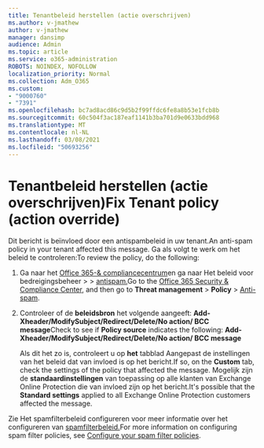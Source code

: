 ```yaml
---
title: Tenantbeleid herstellen (actie overschrijven)
ms.author: v-jmathew
author: v-jmathew
manager: dansimp
audience: Admin
ms.topic: article
ms.service: o365-administration
ROBOTS: NOINDEX, NOFOLLOW
localization_priority: Normal
ms.collection: Adm_O365
ms.custom:
- "9000760"
- "7391"
ms.openlocfilehash: bc7ad8acd86c9d5b2f99ffdc6fe8a8b53e1fcb8b
ms.sourcegitcommit: 60c504f3ac187eaf1141b3ba701d9e0633bdd968
ms.translationtype: MT
ms.contentlocale: nl-NL
ms.lasthandoff: 03/08/2021
ms.locfileid: "50693256"
---
```

# <a name="fix-tenant-policy-action-override"></a><span data-ttu-id="ad1ab-102">Tenantbeleid herstellen (actie overschrijven)</span><span class="sxs-lookup"><span data-stu-id="ad1ab-102">Fix Tenant policy (action override)</span></span>

<span data-ttu-id="ad1ab-103">Dit bericht is beïnvloed door een antispambeleid in uw tenant.</span><span class="sxs-lookup"><span data-stu-id="ad1ab-103">An anti-spam policy in your tenant affected this message.</span></span> <span data-ttu-id="ad1ab-104">Ga als volgt te werk om het beleid te controleren:</span><span class="sxs-lookup"><span data-stu-id="ad1ab-104">To review the policy, do the following:</span></span>

1. <span data-ttu-id="ad1ab-105">Ga naar het [Office 365-& compliancecentrum](https://go.microsoft.com/fwlink/p/?linkid=2077143)en ga naar Het beleid voor bedreigingsbeheer  >    >  [antispam.](https://go.microsoft.com/fwlink/?linkid=2101518)</span><span class="sxs-lookup"><span data-stu-id="ad1ab-105">Go to the [Office 365 Security & Compliance Center](https://go.microsoft.com/fwlink/p/?linkid=2077143), and then go to **Threat management** > **Policy** > [Anti-spam](https://go.microsoft.com/fwlink/?linkid=2101518).</span></span>
2. <span data-ttu-id="ad1ab-106">Controleer of de **beleidsbron** het volgende aangeeft:  **Add-Xheader/ModifySubject/Redirect/Delete/No action/ BCC message**</span><span class="sxs-lookup"><span data-stu-id="ad1ab-106">Check to see if **Policy source** indicates the following:  **Add-Xheader/ModifySubject/Redirect/Delete/No action/ BCC message**</span></span>

    <span data-ttu-id="ad1ab-107">Als dit het zo is, controleert u op **het** tabblad Aangepast de instellingen van het beleid dat van invloed is op het bericht.</span><span class="sxs-lookup"><span data-stu-id="ad1ab-107">If so, on the **Custom** tab, check the settings of the policy that affected the message.</span></span> <span data-ttu-id="ad1ab-108">Mogelijk zijn de **standaardinstellingen** van toepassing op alle klanten van Exchange Online Protection die van invloed zijn op het bericht.</span><span class="sxs-lookup"><span data-stu-id="ad1ab-108">It's possible that the **Standard settings** applied to all Exchange Online Protection customers affected the message.</span></span>

<span data-ttu-id="ad1ab-109">Zie Het spamfilterbeleid configureren voor meer informatie over het configureren van [spamfilterbeleid.](https://go.microsoft.com/fwlink/?linkid=2101431)</span><span class="sxs-lookup"><span data-stu-id="ad1ab-109">For more information on configuring spam filter policies, see [Configure your spam filter policies](https://go.microsoft.com/fwlink/?linkid=2101431).</span></span>
